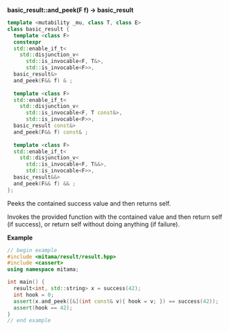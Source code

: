 **basic_result::and_peek(F f) -> basic_result**

```cpp
template <mutability _mu, class T, class E>
class basic_result {
  template <class F>
  constexpr
  std::enable_if_t<
    std::disjunction_v<
      std::is_invocable<F, T&>,
      std::is_invocable<F>>,
  basic_result&>
  and_peek(F&& f) & ;
  
  template <class F>
  std::enable_if_t<
    std::disjunction_v<
      std::is_invocable<F, T const&>,
      std::is_invocable<F>>,
  basic_result const&>
  and_peek(F&& f) const& ;
  
  template <class F>
  std::enable_if_t<
    std::disjunction_v<
      std::is_invocable<F, T&&>,
      std::is_invocable<F>>,
  basic_result&&>
  and_peek(F&& f) && ;
};
```

Peeks the contained success value and then returns self.

Invokes the provided function with the contained value and then return self (if success), or return self without doing anything (if failure).

**Example**

```cpp
// begin example
#include <mitama/result/result.hpp>
#include <cassert>
using namespace mitama;

int main() {
  result<int, std::string> x = success(42);
  int hook = 0;
  assert(x.and_peek([&](int const& v){ hook = v; }) == success(42));
  assert(hook == 42);
}
// end example
```
